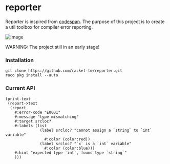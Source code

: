 # reporter

Reporter is inspired from [codespan](https://github.com/brendanzab/codespan). The purpose of this project is to create a util toolbox for compiler error reporting.

![image](https://user-images.githubusercontent.com/22004511/83319528-e8440f00-a271-11ea-8d67-cca262a09862.png)

WARNING: The project still in an early stage!

### Installation

```racket
git clone https://github.com/racket-tw/reporter.git 
raco pkg install --auto
```

### Current API

```racket
(print-text
 (report->text
  (report
    #:error-code "E0001"
    #:message "type mismatching"
    #:target srcloc?
    #:labels (list
               (label srcloc? "cannot assign a `string` to `int` variable"
                 #:color (color:red))
               (label srcloc? "`x` is a `int` variable"
                 #:color (color:blue)))
    #:hint "expected type `int`, found type `string`"
    )))
```
